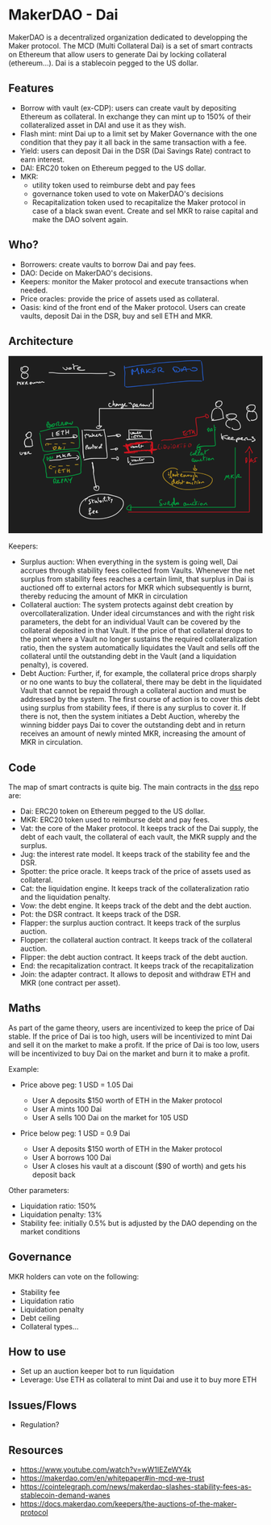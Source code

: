 # MakerDAO - Dai

MakerDAO is a decentralized organization dedicated to developping the Maker protocol. The MCD (Multi Collateral Dai) is a set of smart contracts on Ethereum that allow users to generate Dai by locking collateral (ethereum...). Dai is a stablecoin pegged to the US dollar.

## Features
* Borrow with vault (ex-CDP): users can create vault by depositing Ethereum as collateral. In exchange they can mint up to 150% of their collateralized asset in DAI and use it as they wish.
* Flash mint: mint Dai up to a limit set by Maker Governance with the one condition that they pay it all back in the same transaction with a fee.
* Yield: users can deposit Dai in the DSR (Dai Savings Rate) contract to earn interest.
* DAI: ERC20 token on Ethereum pegged to the US dollar.
* MKR: 
  * utility token used to reimburse debt and pay fees
  * governance token used to vote on MakerDAO's decisions
  * Recapitalization token used to recapitalize the Maker protocol in case of a black swan event. Create and sel MKR to raise capital and make the DAO solvent again.

## Who?
* Borrowers: create vaults to borrow Dai and pay fees.
* DAO: Decide on MakerDAO's decisions.
* Keepers: monitor the Maker protocol and execute transactions when needed.
* Price oracles: provide the price of assets used as collateral.
* Oasis: kind of the front end of the Maker protocol. Users can create vaults, deposit Dai in the DSR, buy and sell ETH and MKR.

## Architecture
![architecture](../data/stable/dai/architecture.png)

Keepers:
* Surplus auction: When everything in the system is going well, Dai accrues through stability fees collected from Vaults. Whenever the net surplus from stability fees reaches a certain limit, that surplus in Dai is auctioned off to external actors for MKR which subsequently is burnt, thereby reducing the amount of MKR in circulation
* Collateral auction: The system protects against debt creation by overcollateralization. Under ideal circumstances and with the right risk parameters, the debt for an individual Vault can be covered by the collateral deposited in that Vault. If the price of that collateral drops to the point where a Vault no longer sustains the required collateralization ratio, then the system automatically liquidates the Vault and sells off the collateral until the outstanding debt in the Vault (and a liquidation penalty), is covered.
* Debt Auction: Further, if, for example, the collateral price drops sharply or no one wants to buy the collateral, there may be debt in the liquidated Vault that cannot be repaid through a collateral auction and must be addressed by the system. The first course of action is to cover this debt using surplus from stability fees, if there is any surplus to cover it. If there is not, then the system initiates a Debt Auction, whereby the winning bidder pays Dai to cover the outstanding debt and in return receives an amount of newly minted MKR, increasing the amount of MKR in circulation.

## Code
The map of smart contracts is quite big. The main contracts in the [dss](https://github.com/makerdao/dss) repo are:
* Dai: ERC20 token on Ethereum pegged to the US dollar.
* MKR: ERC20 token used to reimburse debt and pay fees.
* Vat: the core of the Maker protocol. It keeps track of the Dai supply, the debt of each vault, the collateral of each vault, the MKR supply and the surplus.
* Jug: the interest rate model. It keeps track of the stability fee and the DSR.
* Spotter: the price oracle. It keeps track of the price of assets used as collateral.
* Cat: the liquidation engine. It keeps track of the collateralization ratio and the liquidation penalty.
* Vow: the debt engine. It keeps track of the debt and the debt auction.
* Pot: the DSR contract. It keeps track of the DSR.
* Flapper: the surplus auction contract. It keeps track of the surplus auction.
* Flopper: the collateral auction contract. It keeps track of the collateral auction.
* Flipper: the debt auction contract. It keeps track of the debt auction.
* End: the recapitalization contract. It keeps track of the recapitalization
* Join: the adapter contract. It allows to deposit and withdraw ETH and MKR (one contract per asset).

## Maths
As part of the game theory, users are incentivized to keep the price of Dai stable. If the price of Dai is too high, users will be incentivized to mint Dai and sell it on the market to make a profit. If the price of Dai is too low, users will be incentivized to buy Dai on the market and burn it to make a profit.

Example:
* Price above peg: 1 USD = 1.05 Dai
  * User A deposits $150 worth of ETH in the Maker protocol
  * User A mints 100 Dai
  * User A sells 100 Dai on the market for 105 USD

* Price below peg: 1 USD = 0.9 Dai
  * User A deposits $150 worth of ETH in the Maker protocol
  * User A borrows 100 Dai
  * User A closes his vault at a discount ($90 of worth) and gets his deposit back

Other parameters:
* Liquidation ratio: 150%
* Liquidation penalty: 13%
* Stability fee: initially 0.5% but is adjusted by the DAO depending on the market conditions

## Governance
MKR holders can vote on the following:
* Stability fee
* Liquidation ratio
* Liquidation penalty
* Debt ceiling
* Collateral types...

## How to use
* Set up an auction keeper bot to run liquidation
* Leverage: Use ETH as collateral to mint Dai and use it to buy more ETH

## Issues/Flows
* Regulation? 

## Resources

* https://www.youtube.com/watch?v=wW1IEZeWY4k
* https://makerdao.com/en/whitepaper#in-mcd-we-trust
* https://cointelegraph.com/news/makerdao-slashes-stability-fees-as-stablecoin-demand-wanes
* https://docs.makerdao.com/keepers/the-auctions-of-the-maker-protocol
